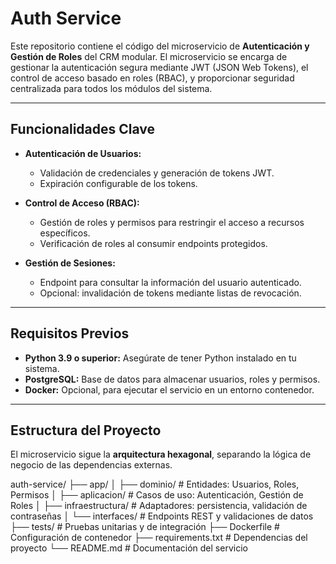 # Auth Service

Este repositorio contiene el código del microservicio de **Autenticación y Gestión de Roles** del CRM modular. El microservicio se encarga de gestionar la autenticación segura mediante JWT (JSON Web Tokens), el control de acceso basado en roles (RBAC), y proporcionar seguridad centralizada para todos los módulos del sistema.

---

## Funcionalidades Clave

- **Autenticación de Usuarios:**
  - Validación de credenciales y generación de tokens JWT.
  - Expiración configurable de los tokens.

- **Control de Acceso (RBAC):**
  - Gestión de roles y permisos para restringir el acceso a recursos específicos.
  - Verificación de roles al consumir endpoints protegidos.

- **Gestión de Sesiones:**
  - Endpoint para consultar la información del usuario autenticado.
  - Opcional: invalidación de tokens mediante listas de revocación.

---

## Requisitos Previos

- **Python 3.9 o superior:** Asegúrate de tener Python instalado en tu sistema.
- **PostgreSQL:** Base de datos para almacenar usuarios, roles y permisos.
- **Docker:** Opcional, para ejecutar el servicio en un entorno contenedor.

---

## Estructura del Proyecto

El microservicio sigue la **arquitectura hexagonal**, separando la lógica de negocio de las dependencias externas.

auth-service/ 
├── app/ 
│ ├── dominio/ # Entidades: Usuarios, Roles, Permisos 
│ ├── aplicacion/ # Casos de uso: Autenticación, Gestión de Roles 
│ ├── infraestructura/ # Adaptadores: persistencia, validación de contraseñas 
│ └── interfaces/ # Endpoints REST y validaciones de datos 
├── tests/ # Pruebas unitarias y de integración 
├── Dockerfile # Configuración de contenedor 
├── requirements.txt # Dependencias del proyecto 
└── README.md # Documentación del servicio